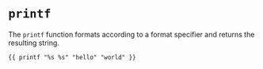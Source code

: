 # `printf`

The `printf` function formats according to a format specifier and returns the resulting string.

```
{{ printf "%s %s" "hello" "world" }}
```
